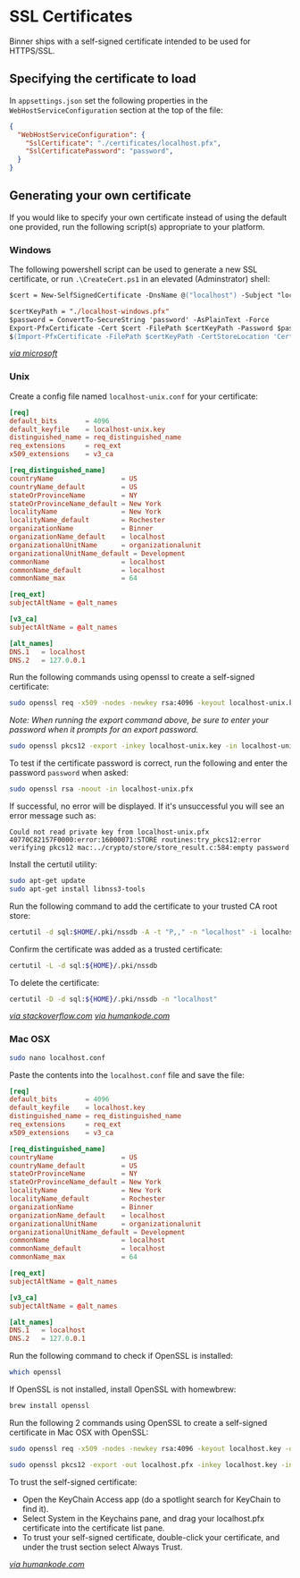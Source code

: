 # SSL Certificates

Binner ships with a self-signed certificate intended to be used for HTTPS/SSL.

## Specifying the certificate to load

In `appsettings.json` set the following properties in the `WebHostServiceConfiguration` section at the top of the file:

```json
{
  "WebHostServiceConfiguration": {
    "SslCertificate": "./certificates/localhost.pfx",
    "SslCertificatePassword": "password",
  }
}
```

## Generating your own certificate

If you would like to specify your own certificate instead of using the default one provided, run the following script(s) appropriate to your platform.

### Windows

The following powershell script can be used to generate a new SSL certificate, or run `.\CreateCert.ps1` in an elevated (Adminstrator) shell:

```ps
$cert = New-SelfSignedCertificate -DnsName @("localhost") -Subject "localhost" -FriendlyName "Binner HTTPS Certificate" -NotBefore (Get-Date) -NotAfter (Get-Date).AddYears(10) -KeyAlgorithm RSA -KeyLength 4096 -HashAlgorithm SHA256 -CertStoreLocation "cert:\LocalMachine\My"

$certKeyPath = "./localhost-windows.pfx"
$password = ConvertTo-SecureString 'password' -AsPlainText -Force
Export-PfxCertificate -Cert $cert -FilePath $certKeyPath -Password $password
$(Import-PfxCertificate -FilePath $certKeyPath -CertStoreLocation 'Cert:\LocalMachine\Root' -Password $password)
```
_[via microsoft](https://learn.microsoft.com/en-us/dotnet/core/additional-tools/self-signed-certificates-guide)_

### Unix

Create a config file named `localhost-unix.conf` for your certificate:

```conf
[req]
default_bits       = 4096
default_keyfile    = localhost-unix.key
distinguished_name = req_distinguished_name
req_extensions     = req_ext
x509_extensions    = v3_ca

[req_distinguished_name]
countryName                 = US
countryName_default         = US
stateOrProvinceName         = NY
stateOrProvinceName_default = New York
localityName                = New York
localityName_default        = Rochester
organizationName            = Binner
organizationName_default    = localhost
organizationalUnitName      = organizationalunit
organizationalUnitName_default = Development
commonName                  = localhost
commonName_default          = localhost
commonName_max              = 64

[req_ext]
subjectAltName = @alt_names

[v3_ca]
subjectAltName = @alt_names

[alt_names]
DNS.1   = localhost
DNS.2   = 127.0.0.1
```

Run the following commands using openssl to create a self-signed certificate:
```sh
sudo openssl req -x509 -nodes -newkey rsa:4096 -keyout localhost-unix.key -out localhost-unix.crt -sha256 -config localhost-unix.conf -passin "pass:password" -days 3650
```

*Note:* _When running the export command above, be sure to enter your password when it prompts for an export password._
```sh
sudo openssl pkcs12 -export -inkey localhost-unix.key -in localhost-unix.crt -out localhost-unix.pfx
```

To test if the certificate password is correct, run the following and enter the password `password` when asked:
```sh
sudo openssl rsa -noout -in localhost-unix.pfx
```

If successful, no error will be displayed. If it's unsuccessful you will see an error message such as:
```
Could not read private key from localhost-unix.pfx
40770C82157F0000:error:16000071:STORE routines:try_pkcs12:error verifying pkcs12 mac:../crypto/store/store_result.c:584:empty password
```

Install the certutil utility:
```sh
sudo apt-get update
sudo apt-get install libnss3-tools
```

Run the following command to add the certificate to your trusted CA root store:
```sh
certutil -d sql:$HOME/.pki/nssdb -A -t "P,," -n "localhost" -i localhost-unix.crt
```

Confirm the certificate was added as a trusted certificate:
```sh
certutil -L -d sql:${HOME}/.pki/nssdb
```

To delete the certificate:
```sh
certutil -D -d sql:${HOME}/.pki/nssdb -n "localhost"
```

_[via stackoverflow.com](https://stackoverflow.com/questions/10175812/how-to-generate-a-self-signed-ssl-certificate-using-openssl)_
_[via humankode.com](https://www.humankode.com/asp-net-core/develop-locally-with-https-self-signed-certificates-and-asp-net-core/)_

### Mac OSX

```sh
sudo nano localhost.conf
```

Paste the contents into the `localhost.conf` file and save the file:

```conf
[req]
default_bits       = 4096
default_keyfile    = localhost.key
distinguished_name = req_distinguished_name
req_extensions     = req_ext
x509_extensions    = v3_ca

[req_distinguished_name]
countryName                 = US
countryName_default         = US
stateOrProvinceName         = NY
stateOrProvinceName_default = New York
localityName                = New York
localityName_default        = Rochester
organizationName            = Binner
organizationName_default    = localhost
organizationalUnitName      = organizationalunit
organizationalUnitName_default = Development
commonName                  = localhost
commonName_default          = localhost
commonName_max              = 64

[req_ext]
subjectAltName = @alt_names

[v3_ca]
subjectAltName = @alt_names

[alt_names]
DNS.1   = localhost
DNS.2   = 127.0.0.1
```

Run the following command to check if OpenSSL is installed:
```sh
which openssl
```

If OpenSSL is not installed, install OpenSSL with homewbrew:
```sh
brew install openssl
```

Run the following 2 commands using OpenSSL to create a self-signed certificate in Mac OSX with OpenSSL:
```sh
sudo openssl req -x509 -nodes -newkey rsa:4096 -keyout localhost.key -out localhost.crt -config localhost.conf -passin pass:password -days 3650
```

```sh
sudo openssl pkcs12 -export -out localhost.pfx -inkey localhost.key -in localhost.crt
```

To trust the self-signed certificate:

- Open the KeyChain Access app (do a spotlight search for KeyChain to find it).
- Select System in the Keychains pane, and drag your localhost.pfx certificate into the certificate list pane.
- To trust your self-signed certificate, double-click your certificate, and under the trust section select Always Trust.

_[via humankode.com](https://www.humankode.com/asp-net-core/develop-locally-with-https-self-signed-certificates-and-asp-net-core/)_

